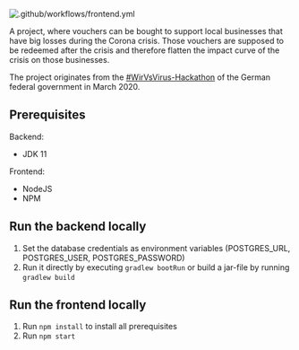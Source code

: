 ![.github/workflows/frontend.yml](https://github.com/Corona-Killer/GutscheinGang/workflows/.github/workflows/frontend.yml/badge.svg?branch=master)

A project, where vouchers can be bought to support local businesses that have big losses during the Corona crisis. Those vouchers are supposed to be redeemed after the crisis and therefore flatten the impact curve of the crisis on those businesses.

The project originates from the <a href="https://wirvsvirushackathon.org/" target="_blank">#WirVsVirus-Hackathon</a> of the German federal government in March 2020.

## Prerequisites
Backend:
- JDK 11 

Frontend:
- NodeJS
- NPM

## Run the backend locally
1. Set the database credentials as environment variables (POSTGRES_URL, POSTGRES_USER, POSTGRES_PASSWORD)
2. Run it directly by executing ```gradlew bootRun``` or build a jar-file by running ```gradlew build```

## Run the frontend locally
1. Run ```npm install``` to install all prerequisites
2. Run ```npm start```
